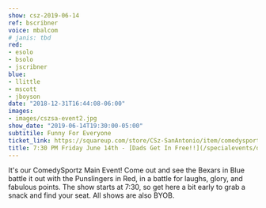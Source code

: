 ```yaml
---
show: csz-2019-06-14
ref: bscribner
voice: mbalcom
# janis: tbd
red:
- esolo
- bsolo
- jscribner
blue:
- llittle
- mscott
- jboyson
date: "2018-12-31T16:44:08-06:00"
images:
- images/cszsa-event2.jpg
show_date: "2019-06-14T19:30:00-05:00"
subtitile: Funny For Everyone
ticket_link: https://squareup.com/store/CSz-SanAntonio/item/comedysportz-friday-june-1
title: 7:30 PM Friday June 14th - [Dads Get In Free!!](/specialevents/dads2019/)
---
```


It's our ComedySportz Main Event! Come out and see the Bexars in Blue battle it out with the Punslingers in Red, in a battle for laughs, glory, and fabulous points. The show starts at 7:30, so get here a bit early to grab a snack and find your seat. All shows are also BYOB.
